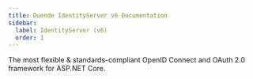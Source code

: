 ```yaml
---
title: Duende IdentityServer v6 Documentation
sidebar:
  label: IdentityServer (v6)
  order: 1
---
```


The most flexible & standards-compliant OpenID Connect and OAuth 2.0 framework for ASP.NET Core.


